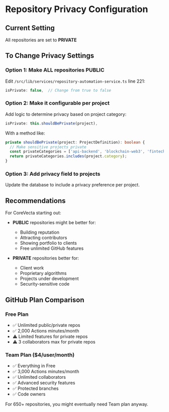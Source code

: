 # Repository Privacy Configuration

## Current Setting
All repositories are set to **PRIVATE**

## To Change Privacy Settings

### Option 1: Make ALL repositories PUBLIC
Edit `/src/lib/services/repository-automation-service.ts` line 221:
```typescript
isPrivate: false,  // Change from true to false
```

### Option 2: Make it configurable per project
Add logic to determine privacy based on project category:
```typescript
isPrivate: this.shouldBePrivate(project),
```

With a method like:
```typescript
private shouldBePrivate(project: ProjectDefinition): boolean {
  // Make sensitive projects private
  const privateCategories = ['api-backend', 'blockchain-web3', 'fintech'];
  return privateCategories.includes(project.category);
}
```

### Option 3: Add privacy field to projects
Update the database to include a privacy preference per project.

## Recommendations

For CoreVecta starting out:
- **PUBLIC** repositories might be better for:
  - Building reputation
  - Attracting contributors
  - Showing portfolio to clients
  - Free unlimited GitHub features

- **PRIVATE** repositories better for:
  - Client work
  - Proprietary algorithms
  - Projects under development
  - Security-sensitive code

## GitHub Plan Comparison

### Free Plan
- ✅ Unlimited public/private repos
- ✅ 2,000 Actions minutes/month
- ⚠️ Limited features for private repos
- ⚠️ 3 collaborators max for private repos

### Team Plan ($4/user/month)
- ✅ Everything in Free
- ✅ 3,000 Actions minutes/month  
- ✅ Unlimited collaborators
- ✅ Advanced security features
- ✅ Protected branches
- ✅ Code owners

For 650+ repositories, you might eventually need Team plan anyway.
